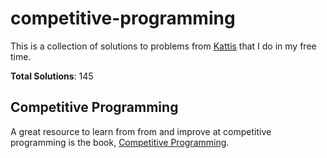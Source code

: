 # competitive-programming

This is a collection of solutions to problems from [Kattis](https://open.kattis.com) that I do in my free time.

**Total Solutions**: 145

## Competitive Programming

A great resource to learn from from and improve at competitive programming is the book, [Competitive Programming](https://cpbook.net/).
